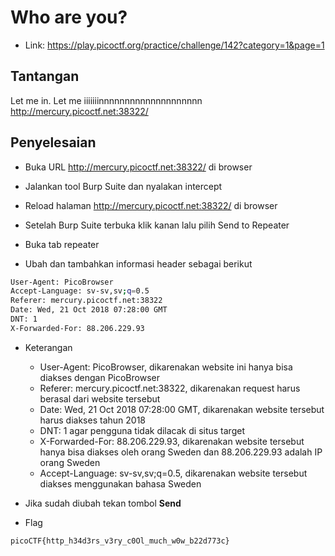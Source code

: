 # Who are you?
- Link: https://play.picoctf.org/practice/challenge/142?category=1&page=1

## Tantangan
Let me in. Let me iiiiiiinnnnnnnnnnnnnnnnnnnn http://mercury.picoctf.net:38322/

## Penyelesaian
- Buka URL http://mercury.picoctf.net:38322/ di browser

- Jalankan tool Burp Suite dan nyalakan intercept

- Reload halaman http://mercury.picoctf.net:38322/ di browser

- Setelah Burp Suite terbuka klik kanan lalu pilih Send to Repeater

- Buka tab repeater

- Ubah dan tambahkan informasi header sebagai berikut
```sh
User-Agent: PicoBrowser
Accept-Language: sv-sv,sv;q=0.5
Referer: mercury.picoctf.net:38322
Date: Wed, 21 Oct 2018 07:28:00 GMT
DNT: 1
X-Forwarded-For: 88.206.229.93
```

- Keterangan
	- User-Agent: PicoBrowser, dikarenakan website ini hanya bisa diakses dengan PicoBrowser
	- Referer: mercury.picoctf.net:38322, dikarenakan request harus berasal dari website tersebut
	- Date: Wed, 21 Oct 2018 07:28:00 GMT, dikarenakan website tersebut harus diakses tahun 2018
	- DNT: 1 agar pengguna tidak dilacak di situs target
	- X-Forwarded-For: 88.206.229.93, dikarenakan website tersebut hanya bisa diakses oleh orang Sweden dan 88.206.229.93 adalah IP orang Sweden
	- Accept-Language: sv-sv,sv;q=0.5, dikarenakan website tersebut diakses menggunakan bahasa Sweden
- Jika sudah diubah tekan tombol **Send** 

- Flag
```sh
picoCTF{http_h34d3rs_v3ry_c0Ol_much_w0w_b22d773c}
```